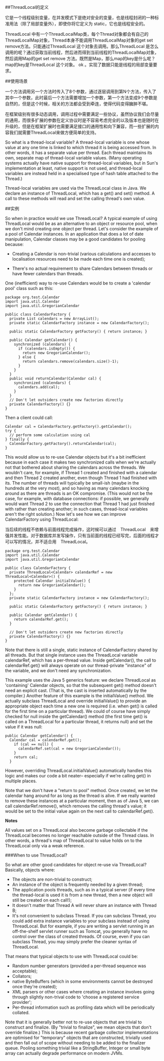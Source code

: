 ##ThreadLocal的定义

它是一个线程级别变量，在并发模式下是绝对安全的变量，也是线程封闭的一种标准用法（除了局部变量外），即使你将它定义为 static，它也是线程安全的。

ThreadLocal 中有一个ThreadLocalMap类，每个Thread对象都会有自己的ThreadLocalMap对象，Thread本身不能调用ThreadLocalMap对象的get set remove方法。只能通过ThreadLocal 这个对象去调用。那么ThreadLocal 是怎么调用的呢？通过获取当前线程，然后进而得到当前线程的ThreadLocalMap对象，然后调用Map的get set remove 方法。既然是Map，那么map的key是什么呢？map的key是ThreadLocal 这个对象。 ok 。实现了数据只能是线程的局部变量要求。

##使用场景

一个方法调用另一个方法时传入了8个参数，通过逐层调用到第N个方法，传入了其中一个参数，此时最后一个方法需要增加一个参数，第一个方法变成9个参数是自然的，但是这个时候，相关的方法都会受到牵连，使得代码变得臃肿不堪。

在框架级别有很多动态调用，调用过程中需要满足一些协议，虽然协议我们会尽量的通用，而很多扩展的参数在定义协议时是不容易考虑完全的以及版本也是随时在升级的，但是在框架扩展时也需要满足接口的通用性和向下兼容，而一些扩展的内容我们就需要ThreadLocal来做方便简单的支持。

So what is a thread-local variable? A thread-local variable is one whose value at any one time is linked to which thread it is being accessed from. In other words, it has a separate value per thread. Each thread maintains its own, separate map of thread-local variable values. (Many operating systems actually have native support for thread-local variables, but in Sun's implementation at least, native support is not used, and thread-local variables are instead held in a specialised type of hash table attached to the Thread.)

Thread-local variables are used via the ThreadLocal class in Java. We declare an instance of ThreadLocal, which has a get() and set() method. A call to these methods will read and set the calling thread's own value.

##实例

So when in practice would we use ThreadLocal? A typical example of using ThreadLocal would be as an alternative to an object or resource pool, when we don't mind creating one object per thread. Let's consider the example of a pool of Calendar instances. In an application that does a lot of date manipulation, Calendar classes may be a good candidates for pooling because: 

* Creating a Calendar is non-trivial (various calculations and accesses to localisation resources need to be made each time one is created); 

* There's no actual requirement to share Calendars between threads or have fewer calendars than threads. 

One (inefficient) way to re-use Calendars would be to create a 'calendar pool' class such as this:

    package org.test.Calendar
    import java.util.Calendar
    import java.util.GregorianCalendar

    public class CalendarFactory {
      private List calendars = new ArrayList();
      private static CalendarFactory instance = new CalendarFactory();

      public static CalendarFactory getFactory() { return instance; }

      public Calendar getCalendar() {
        synchronized (calendars) {
          if (calendars.isEmpty()) {
            return new GregorianCalendar();
          } else {
            return calendars.remove(calendars.size()-1);
          }
        }
      }
      public void returnCalendar(Calendar cal) {
        synchronized (calendars) {
          calendars.add(cal);
        }
      }
      // Don't let outsiders create new factories directly
      private CalendarFactory() {}
    }

Then a client could call: 

    Calendar cal = CalendarFactory.getFactory().getCalendar();
    try {
      // perform some calculation using cal
    } finally {
      CalendarFactory.getFactory().returnCalendar(cal);
    }


This would allow us to re-use Calendar objects but it's a bit inefficient because in each case it makes two synchronized calls when we're actually not that bothered about sharing the calendars across the threads. We wouldn't care, for example, if Thread 1 created and finished with a calendar and then Thread 2 created another, even though Thread 1 had finished with its. The number of threads will typically be small-ish (maybe in the hundreds at the very most), and so having as many calendars knocking around as there are threads is an OK compromise. (This would not be the case, for example, with database connections: if possible, we generally would want Thread 2 to use the connection that Thread 1 had just finished with rather than creating another; in such cases, thread-local variables aren't the right solution.) Now let's see how we can improve CalendarFactory using ThreadLocal:

当后续的线程不依赖与前面线程完成操作，这时候可以通过　ThreadLocal　来增强并发性能。对于数据库并发写操作，只有当前面的线程已经写完，后面的线程才可以写的情况，并不适合用　ThreadLocal。


    package org.test.Calendar
    import java.util.Calendar
    import java.util.GregorianCalendar

    public class CalendarFactory {
      private ThreadLocal<Calendar> calendarRef = new ThreadLocal<Calendar>() {
        protected Calendar initialValue() {
          return new GregorianCalendar();
        }
      };
      private static CalendarFactory instance = new CalendarFactory();

      public static CalendarFactory getFactory() { return instance; }

      public Calendar getCalendar() {
        return calendarRef.get();
      }

      // Don't let outsiders create new factories directly
      private CalendarFactory() {}
    }


Note that there is still a single, static instance of CalendarFactory shared by all threads. But that single instance uses the ThreadLocal variable calendarRef, which has a per-thread value. Inside getCalendar(), the call to calendarRef.get() will always operate on our thread-private "instance" of the variable, and we don't need any synchronization.

This example uses the Java 5 generics feature: we declare ThreadLocal as 'containing' Calendar objects, so that the subsequent get() method doesn't need an explicit cast. (That is, the cast is inserted automatically by the compiler.) Another feature of this example is the initialValue() method. We actually subclass ThreadLocal and override initialValue() to provide an appropriate object each time a new one is required (i.e. when get() is called for the first time on a particular thread). We could of course have simply checked for null inside the getCalendar() method (the first time get() is called on a ThreadLocal for a particular thread, it returns null) and set the value if it was null: 

    public Calendar getCalendar() {
      Calendar cal = calendarRef.get();
        if (cal == null) {
          calendarRef.set(cal = new GregorianCalendar());
        }
        return cal;
      }

However, overriding ThreadLocal.initialValue() automatically handles this logic and makes our code a bit neater– especially if we're calling get() in multiple places.

Note that we don't have a "return to pool" method. Once created, we let the calendar hang around for as long as the thread is alive. If we really wanted to remove these instances at a particular moment, then as of Java 5, we can call calendarRef.remove(), which removes the calling thread's value; it would be set to the initial value again on the next call to calendarRef.get(). 

**Notes**

All values set on a ThreadLocal also become garbage collectable if the ThreadLocal becomes no longer reachable outside of the Thread class. In other words, a thread's map of ThreadLocal to value holds on to the ThreadLocal only via a weak reference. 

###When to use ThreadLocal?

So what are other good candidates for object re-use via ThreadLocal? Basically, objects where: 

* The objects are non-trivial to construct; 
* An instance of the object is frequently needed by a given thread; 
* The application pools threads, such as in a typical server (if every time the thread-local is used it is from a new thread, then a new object will still be created on each call!); 
* It doesn't matter that Thread A will never share an instance with Thread B; 
* It's not convenient to subclass Thread. If you can subclass Thread, you could add extra instance variables to your subclass instead of using ThreadLocal. But for example, if you are writing a servlet running in an off-the-shelf servlet runner such as Tomcat, you generally have no control over the class of created threads. Of course, even if you can subclass Thread, you may simply prefer the cleaner syntax of ThreadLocal. 

That means that typical objects to use with ThreadLocal could be:

* Random number generators (provided a per-thread sequence was acceptable); 
* Collators; 
* native ByteBuffers (which in some environments cannot be destroyed once they're created); 
* XML parsers or other cases where creating an instance involves going through slightly non-trival code to 'choose a registered service provider'; 
* Per-thread information such as profiling data which will be periodically collated. 


Note that it is generally better not to re-use objects that are trivial to construct and finalize. (By "trivial to finalize", we mean objects that don't override finalize.) This is because recent garbage collector implementations are optimised for "temporary" objects that are constructed, trivially used and then fall out of scope without needing to be added to the finalizer queue. Pooling something trivial like a StringBuffer, Integer or small byte array can actually degrade performance on modern JVMs. 